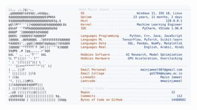 <picture>
  <source srcset="https://raw.githubusercontent.com/mmazinjameel/mmazinjameel/main/dark_mode.svg?v=1759839669" media="(prefers-color-scheme: dark)">
  <img src="https://raw.githubusercontent.com/mmazinjameel/mmazinjameel/main/light_mode.svg?v=1759839669">
</picture>

